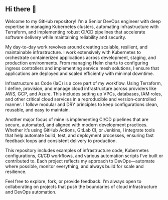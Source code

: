 ## Hi there 👋

Welcome to my GitHub repository! I’m a Senior DevOps engineer with deep expertise in managing Kubernetes clusters, automating infrastructure with Terraform, and implementing robust CI/CD pipelines that accelerate software delivery while maintaining reliability and security.

My day-to-day work revolves around creating scalable, resilient, and maintainable infrastructure. I work extensively with Kubernetes to orchestrate containerized applications across development, staging, and production environments. From managing Helm charts to configuring ingress controllers and implementing service mesh solutions, I ensure that applications are deployed and scaled efficiently with minimal downtime.

Infrastructure as Code (IaC) is a core part of my workflow. Using Terraform, I define, provision, and manage cloud infrastructure across providers like AWS, GCP, and Azure. This includes setting up VPCs, databases, IAM roles, and other critical cloud services in a reproducible and version-controlled manner. I follow modular and DRY principles to keep configurations clean, reusable, and easy to maintain.

Another major focus of mine is implementing CI/CD pipelines that are secure, automated, and aligned with modern development practices. Whether it’s using GitHub Actions, GitLab CI, or Jenkins, I integrate tools that help automate build, test, and deployment processes, ensuring fast feedback loops and consistent delivery to production.

This repository includes examples of infrastructure code, Kubernetes configurations, CI/CD workflows, and various automation scripts I’ve built or contributed to. Each project reflects my approach to DevOps—automate where possible, monitor everything, and always build for scale and resilience.

Feel free to explore, fork, or provide feedback. I’m always open to collaborating on projects that push the boundaries of cloud infrastructure and DevOps automation.


